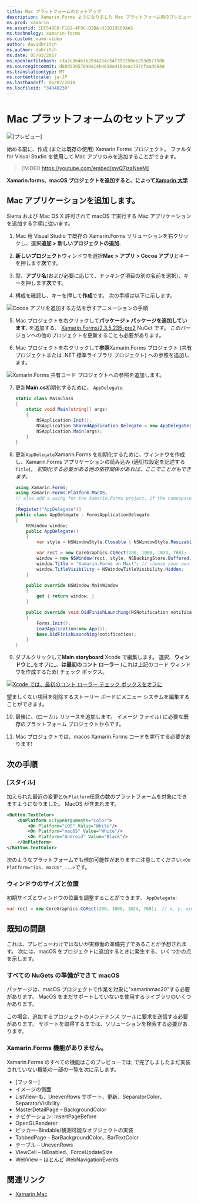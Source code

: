 ```yaml
---
title: Mac プラットフォームのセットアップ
description: Xamarin.Forms ようになりました Mac プラットフォーム用のプレビューがサポート
ms.prod: xamarin
ms.assetid: EEC549E0-F182-4F9C-B2BA-B31D19569AA5
ms.technology: xamarin-forms
ms.custom: xamu-video
author: davidbritch
ms.author: dabritch
ms.date: 05/03/2017
ms.openlocfilehash: c3a2c36463b2934254c54f3f2250ee253d57798b
ms.sourcegitcommit: d80d93957040a14b4638a91b0eac797cfaade840
ms.translationtype: MT
ms.contentlocale: ja-JP
ms.lasthandoff: 06/07/2018
ms.locfileid: "34848230"
---
```

# <a name="mac-platform-setup"></a>Mac プラットフォームのセットアップ

![[プレビュー]](~/media/shared/preview.png)

始める前に、作成 (または既存の使用) Xamarin.Forms プロジェクト。
ファルダ for Visual Studio を使用して Mac アプリのみを追加することができます。

> [!VIDEO https://youtube.com/embed/mvQ7jzaNseM]

**Xamarin.forms、macOS プロジェクトを追加すると、によって[Xamarin 大学](https://university.xamarin.com/)**

## <a name="adding-a-mac-app"></a>Mac アプリケーションを追加します。

Sierra および Mac OS X 許可されて macOS で実行する Mac アプリケーションを追加する手順に従います。

1. Mac 用 Visual Studio で既存の Xamarin.Forms ソリューションを右クリックし、選択**追加 > 新しいプロジェクトの追加.**

2. **新しいプロジェクト**ウィンドウを選択**Mac > アプリ > Cocoa アプリ**とキーを押します**次**です。

3. 型、**アプリ名**(および必要に応じて、ドッキング項目の別の名前を選択)、キーを押します**次**です。

4. 構成を確認し、キーを押して**作成**です。 次の手順は以下に示します。

  ![Cocoa アプリを追加する方法を示すアニメーションの手順](mac-images/add-macos-proj.gif)

5. Mac プロジェクトを右クリックして**パッケージ > パッケージを追加しています.** を追加する、 [Xamarin.Forms/2.3.5.235-pre2](https://www.nuget.org/packages/Xamarin.Forms/2.3.5.235-pre2) NuGet です。 このバージョンへの他のプロジェクトを更新することも必要があります。

6. Mac プロジェクトを右クリックして**参照**Xamarin.Forms プロジェクト (共有プロジェクトまたは .NET 標準ライブラリ プロジェクト) への参照を追加します。

  ![Xamarin.Forms 共有コード プロジェクトへの参照を追加します。](mac-images/references-sml.png)

7. 更新**Main.cs**初期化するために、 `AppDelegate`:

    ```csharp
    static class MainClass
    {
        static void Main(string[] args)
        {
            NSApplication.Init();
            NSApplication.SharedApplication.Delegate = new AppDelegate(); // add this line
            NSApplication.Main(args);
        }
    }
    ```

8. 更新`AppDelegate`Xamarin.Forms を初期化するために、ウィンドウを作成し、Xamarin.Forms アプリケーションの読み込み (適切な設定を記述する`Title`)。 _初期化する必要がある他の依存関係があれば、ここでことがもできます。_

    ```csharp
    using Xamarin.Forms;
    using Xamarin.Forms.Platform.MacOS;
    // also add a using for the Xamarin.Forms project, if the namespace is different to this file
    ...
    [Register("AppDelegate")]
    public class AppDelegate : FormsApplicationDelegate
    {
        NSWindow window;
        public AppDelegate()
        {
            var style = NSWindowStyle.Closable | NSWindowStyle.Resizable | NSWindowStyle.Titled;

            var rect = new CoreGraphics.CGRect(200, 1000, 1024, 768);
            window = new NSWindow(rect, style, NSBackingStore.Buffered, false);
            window.Title = "Xamarin.Forms on Mac!"; // choose your own Title here
            window.TitleVisibility = NSWindowTitleVisibility.Hidden;
        }

        public override NSWindow MainWindow
        {
            get { return window; }
        }

        public override void DidFinishLaunching(NSNotification notification)
        {
            Forms.Init();
            LoadApplication(new App());
            base.DidFinishLaunching(notification);
        }
    }
    ```

9. ダブルクリックして**Main.storyboard** Xcode で編集します。 選択、**ウィンドウ**と_をオフに_、**は最初のコント ローラー** (これは上記のコード ウィンドウを作成するため) チェック ボックス。

  [![Xcode では、最初のコント ローラー チェック ボックスをオフに](mac-images/xcode-init-controller-sml.png)](mac-images/xcode-init-controller.png#lightbox)

  望ましくない項目を削除するストーリー ボードにメニュー システムを編集することができます。

10. 最後に、(ローカル リソースを追加します。 イメージ ファイル) に必要な既存のプラットフォーム プロジェクトからです。

11. Mac プロジェクトでは、macos Xamarin.Forms コードを実行する必要があります!

## <a name="next-steps"></a>次の手順

### <a name="styling"></a>[スタイル]

加えられた最近の変更と`OnPlatform`任意の数のプラットフォームを対象にできますようになりました。 MacOS が含まれます。

```xml
<Button.TextColor>
    <OnPlatform x:TypeArguments="Color">
        <On Platform="iOS" Value="White"/>
        <On Platform="macOS" Value="White"/>
        <On Platform="Android" Value="Black"/>
    </OnPlatform>
</Button.TextColor>
```

次のようなプラットフォームでも倍加可能性がありますに注意してください:`<On Platform="iOS, macOS" ...>`です。

### <a name="window-size-and-position"></a>ウィンドウのサイズと位置

初期サイズとウィンドウの位置を調整することができます、 `AppDelegate`:

```csharp
var rect = new CoreGraphics.CGRect(200, 1000, 1024, 768);  // x, y, width, height
```

## <a name="known-issues"></a>既知の問題

これは、プレビューわけではないが実稼働の準備完了であることが予想されます。 次には、macOS をプロジェクトに追加するときに発生する、いくつかの点を示します。

### <a name="not-all-nugets-are-ready-for-macos"></a>すべての NuGets の準備ができて macOS

パッケージは、macOS プロジェクトで作業を対象に"xamarinmac20"する必要があります。 MacOS をまだサポートしていないを使用するライブラリのいくつかあります。

この場合、追加するプロジェクトのメンテナンス ツールに要求を送信する必要があります。 サポートを取得するまでは、ソリューションを検索する必要があります。

### <a name="missing-xamarinforms-features"></a>Xamarin.Forms 機能がありません。

Xamarin.Forms のすべての機能はこのプレビューでは; で完了しましたまだ実装されていない機能の一部の一覧を次に示します。

* [フッター]
* イメージの側面
* ListView-も、UnevenRows サポート、更新、SeparatorColor、SeparatorVisibility
* MasterDetailPage – BackgroundColor
* ナビゲーション: InsertPageBefore
* OpenGLRenderer
* ピッカー-Bindable/観測可能なオブジェクトの実装
* TabbedPage – BarBackgroundColor、BarTextColor
* テーブル – UnevenRows
* ViewCell – IsEnabled、ForceUpdateSize
* WebView – ほとんど WebNavigationEvents


## <a name="related-links"></a>関連リンク

- [Xamarin.Mac](~/mac/index.yml)

